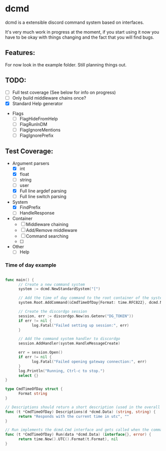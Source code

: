 # dcmd

dcmd is a extensible discord command system based on interfaces.

It's very much work in progress at the moment, if you start using it now you have to be okay with things changing and the fact that you will find bugs.

## Features:

For now look in the example folder. Still planning things out.

## TODO:

 - [ ] Full test coverage (See below for info on progress)
 - [ ] Only build middleware chains once?
 - [x] Standard Help generator
 - Flags
      + [ ] FlagHideFromHelp
      + [ ] FlagRunInDM
      + [ ] FlagIgnoreMentions
      + [ ] FlagIgnorePrefix

## Test Coverage:

 - Argument parsers
      + [x] int
      + [x] float
      + [ ] string
      + [ ] user
      + [x] Full line argdef parsing
      + [ ] Full line switch parsing
 - System
      + [x] FindPrefix
      + [ ] HandleResponse
 - Container
      + [ ] Middleware chaining
      + [ ] Add/Remove middleware
      + [ ] Command searching
      + [ ] 
 - Other
      + [ ] Help

### Time of day example

```go

func main() {
      // Create a new command system
      system := dcmd.NewStandardSystem("[")

      // Add the time of day command to the root container of the system
      system.Root.AddCommand(&CmdTimeOfDay{Format: time.RFC822}, dcmd.NewTrigger("Time", "t"))

      // Create the discordgo session
      session, err := discordgo.New(os.Getenv("DG_TOKEN"))
      if err != nil {
            log.Fatal("Failed setting up session:", err)
      }

      // Add the command system handler to discordgo
      session.AddHandler(system.HandleMessageCreate)

      err = session.Open()
      if err != nil {
            log.Fatal("Failed opening gateway connection:", err)
      }
      log.Println("Running, Ctrl-c to stop.")
      select {}
}

type CmdTimeOfDay struct {
      Format string
}

// Descriptions should return a short description (used in the overall help overiview) and one long descriptions for targetted help
func (t *CmdTimeOfDay) Descriptions(d *dcmd.Data) (string, string) {
      return "Responds with the current time in utc", ""
}

// Run implements the dcmd.Cmd interface and gets called when the command is invoked
func (t *CmdTimeOfDay) Run(data *dcmd.Data) (interface{}, error) {
      return time.Now().UTC().Format(t.Format), nil
}


```
